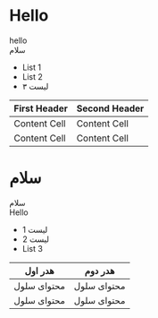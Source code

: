 # Hello
hello  
سلام  

- List 1
- List 2
- لیست ۳


| First Header  | Second Header |
| ------------- | ------------- |
| Content Cell  | Content Cell  |
| Content Cell  | Content Cell  |

# سلام
سلام  
Hello  


- لیست 1
- لیست 2
- List 3



| هدر اول  | هدر دوم |
| ------------- | ------------- |
| محتوای سلول  | محتوای سلول  |
| محتوای سلول  | محتوای سلول  |
